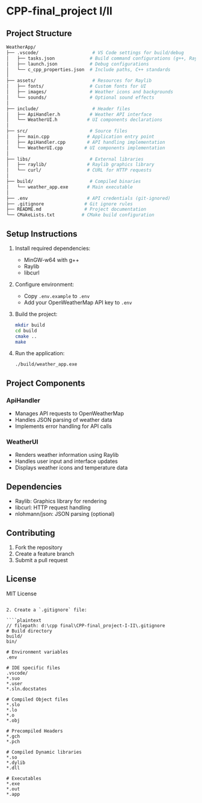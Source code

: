 # CPP-final_project I/II

## Project Structure
```bash
WeatherApp/
├── .vscode/                    # VS Code settings for build/debug
│   ├── tasks.json             # Build command configurations (g++, Raylib, curl)
│   ├── launch.json            # Debug configurations
│   └── c_cpp_properties.json  # Include paths, C++ standards
│
├── assets/                     # Resources for Raylib
│   ├── fonts/                 # Custom fonts for UI
│   ├── images/                # Weather icons and backgrounds
│   └── sounds/                # Optional sound effects
│
├── include/                    # Header files
│   ├── ApiHandler.h           # Weather API interface
│   └── WeatherUI.h           # UI components declarations
│
├── src/                       # Source files
│   ├── main.cpp              # Application entry point
│   ├── ApiHandler.cpp        # API handling implementation
│   └── WeatherUI.cpp        # UI components implementation
│
├── libs/                      # External libraries
│   ├── raylib/               # Raylib graphics library
│   └── curl/                 # CURL for HTTP requests
│
├── build/                     # Compiled binaries
│   └── weather_app.exe       # Main executable
│
├── .env                      # API credentials (git-ignored)
├── .gitignore               # Git ignore rules
├── README.md                # Project documentation
└── CMakeLists.txt          # CMake build configuration
```

## Setup Instructions

1. Install required dependencies:
   - MinGW-w64 with g++
   - Raylib
   - libcurl

2. Configure environment:
   - Copy `.env.example` to `.env`
   - Add your OpenWeatherMap API key to `.env`

3. Build the project:
   ```bash
   mkdir build
   cd build
   cmake ..
   make
   ```

4. Run the application:
   ```bash
   ./build/weather_app.exe
   ```

## Project Components

### ApiHandler
- Manages API requests to OpenWeatherMap
- Handles JSON parsing of weather data
- Implements error handling for API calls

### WeatherUI
- Renders weather information using Raylib
- Handles user input and interface updates
- Displays weather icons and temperature data

## Dependencies
- Raylib: Graphics library for rendering
- libcurl: HTTP request handling
- nlohmann/json: JSON parsing (optional)

## Contributing
1. Fork the repository
2. Create a feature branch
3. Submit a pull request

## License
MIT License
```

2. Create a `.gitignore` file:

````plaintext
// filepath: d:\cpp final\CPP-final_project-I-II\.gitignore
# Build directory
build/
bin/

# Environment variables
.env

# IDE specific files
.vscode/
*.suo
*.user
*.sln.docstates

# Compiled Object files
*.slo
*.lo
*.o
*.obj

# Precompiled Headers
*.gch
*.pch

# Compiled Dynamic libraries
*.so
*.dylib
*.dll

# Executables
*.exe
*.out
*.app